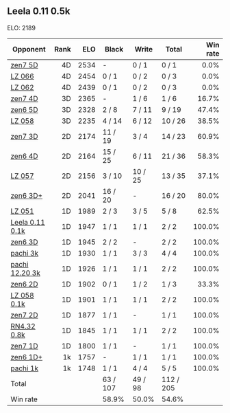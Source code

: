 ## Leela 0.11 0.5k ##

ELO: 2189

Opponent | Rank | ELO | Black | Write | Total | Win rate
---------|-----:|----:|-------|-------|-------|-------:
[zen7 5D](zen7%205D.md) | 4D | 2534 | - | 0 / 1 | 0 / 1 | 0.0%
[LZ 066](LZ%20066.md) | 4D | 2454 | 0 / 1 | 0 / 2 | 0 / 3 | 0.0%
[LZ 062](LZ%20062.md) | 4D | 2439 | 0 / 1 | 0 / 2 | 0 / 3 | 0.0%
[zen7 4D](zen7%204D.md) | 3D | 2365 | - | 1 / 6 | 1 / 6 | 16.7%
[zen6 5D](zen6%205D.md) | 3D | 2328 | 2 / 8 | 7 / 11 | 9 / 19 | 47.4%
[LZ 058](LZ%20058.md) | 3D | 2235 | 4 / 14 | 6 / 12 | 10 / 26 | 38.5%
[zen7 3D](zen7%203D.md) | 2D | 2174 | 11 / 19 | 3 / 4 | 14 / 23 | 60.9%
[zen6 4D](zen6%204D.md) | 2D | 2164 | 15 / 25 | 6 / 11 | 21 / 36 | 58.3%
[LZ 057](LZ%20057.md) | 2D | 2156 | 3 / 10 | 10 / 25 | 13 / 35 | 37.1%
[zen6 3D+](zen6%203D+.md) | 2D | 2041 | 16 / 20 | - | 16 / 20 | 80.0%
[LZ 051](LZ%20051.md) | 1D | 1989 | 2 / 3 | 3 / 5 | 5 / 8 | 62.5%
[Leela 0.11 0.1k](Leela%200.11%200.1k.md) | 1D | 1947 | 1 / 1 | 1 / 1 | 2 / 2 | 100.0%
[zen6 3D](zen6%203D.md) | 1D | 1945 | 2 / 2 | - | 2 / 2 | 100.0%
[pachi 3k](pachi%203k.md) | 1D | 1930 | 1 / 1 | 3 / 3 | 4 / 4 | 100.0%
[pachi 12.20 3k](pachi%2012.20%203k.md) | 1D | 1926 | 1 / 1 | 1 / 1 | 2 / 2 | 100.0%
[zen6 2D](zen6%202D.md) | 1D | 1902 | 0 / 1 | 1 / 2 | 1 / 3 | 33.3%
[LZ 058 0.1k](LZ%20058%200.1k.md) | 1D | 1901 | 1 / 1 | 1 / 1 | 2 / 2 | 100.0%
[zen7 2D](zen7%202D.md) | 1D | 1877 | 1 / 1 | - | 1 / 1 | 100.0%
[RN4.32 0.8k](RN4.32%200.8k.md) | 1D | 1845 | 1 / 1 | 1 / 1 | 2 / 2 | 100.0%
[zen7 1D](zen7%201D.md) | 1D | 1800 | 1 / 1 | - | 1 / 1 | 100.0%
[zen6 1D+](zen6%201D+.md) | 1k | 1757 | - | 1 / 1 | 1 / 1 | 100.0%
[pachi 1k](pachi%201k.md) | 1k | 1748 | 1 / 1 | 4 / 4 | 5 / 5 | 100.0%
Total | | | 63 / 107 | 49 / 98 | 112 / 205 | 
Win rate| | | 58.9% | 50.0% | 54.6% | 
